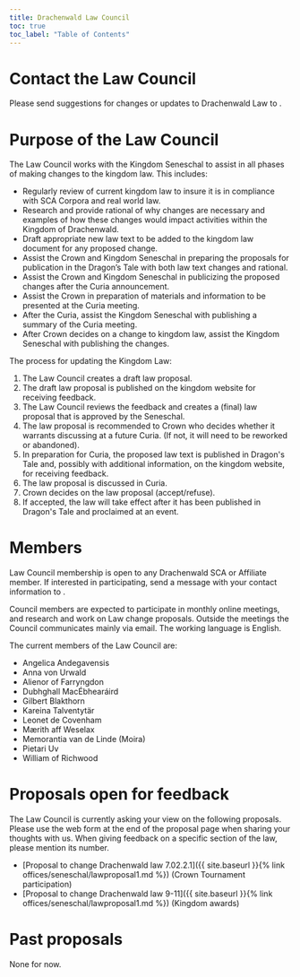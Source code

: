 ```yaml
---
title: Drachenwald Law Council
toc: true
toc_label: "Table of Contents"
---
```


# Contact the Law Council

Please send suggestions for changes or updates to Drachenwald Law to <script type="text/javascript">document.write(String.fromCharCode(108,97,119,64,100,114,97,99,104,101,110,119,97,108,100,46,115,99,97,46,111,114,103 ));</script>.

# Purpose of the Law Council

The Law Council works with the Kingdom Seneschal to assist in all phases of making changes to the kingdom law. This includes:
* Regularly review of current kingdom law to insure it is in compliance with SCA Corpora and real world law.
* Research and provide rational of why changes are necessary and examples of how these changes would impact activities within the Kingdom of Drachenwald.  
* Draft appropriate new law text to be added to the kingdom law document for any proposed change.
* Assist the Crown and Kingdom Seneschal in preparing the proposals for publication in the Dragon’s Tale with both law text changes and rational.
* Assist the Crown and Kingdom Seneschal in publicizing the proposed changes after the Curia announcement.
* Assist the Crown in preparation of materials and information to be presented at the Curia meeting.
* After the Curia, assist the Kingdom Seneschal with publishing a summary of the Curia meeting.
* After Crown decides on a change to kingdom law, assist the Kingdom Seneschal with publishing the changes.

The process for updating the Kingdom Law:
1. The Law Council creates a draft law proposal.
2. The draft law proposal is published on the kingdom website for receiving feedback.
3. The Law Council reviews the feedback and creates a (final) law proposal that is approved by the Seneschal.
4. The law proposal is recommended to Crown who decides whether it warrants discussing at a future Curia. (If not, it will need to be reworked or abandoned).
5. In preparation for Curia, the proposed law text is published in Dragon's Tale and, possibly with additional information, on the kingdom website, for receiving feedback.
6. The law proposal is discussed in Curia.
7. Crown decides on the law proposal (accept/refuse).
8. If accepted, the law will take effect after it has been published in Dragon's Tale and proclaimed at an event.

# Members

Law Council membership is open to any Drachenwald SCA or Affiliate member. If interested in participating, send a message with your contact information to <script type="text/javascript">document.write(String.fromCharCode(108,97,119,64,100,114,97,99,104,101,110,119,97,108,100,46,115,99,97,46,111,114,103 ));</script>.

Council members are expected to participate in monthly online meetings, and research and work on Law change proposals. Outside the meetings the Council communicates mainly via email. The working language is English.

The current members of the Law Council are:
* Angelica Andegavensis
* Anna von Urwald
* Alienor of Farryngdon
* Dubhghall MacÉbhearáird
* Gilbert Blakthorn
* Kareina Talventytär
* Leonet de Covenham
* Mærith aff Weselax
* Memorantia van de Linde (Moira)
* Pietari Uv
* William of Richwood

# Proposals open for feedback

The Law Council is currently asking your view on the following proposals. Please use the web form at the end of the proposal page when sharing your thoughts with us. When giving feedback on a specific section of the law, please mention its number.

* [Proposal to change Drachenwald law 7.02.2.1]({{ site.baseurl }}{% link offices/seneschal/lawproposal1.md %}) (Crown Tournament participation)
* [Proposal to change Drachenwald law 9-11]({{ site.baseurl }}{% link offices/seneschal/lawproposal1.md %}) (Kingdom awards)

# Past proposals

None for now.
